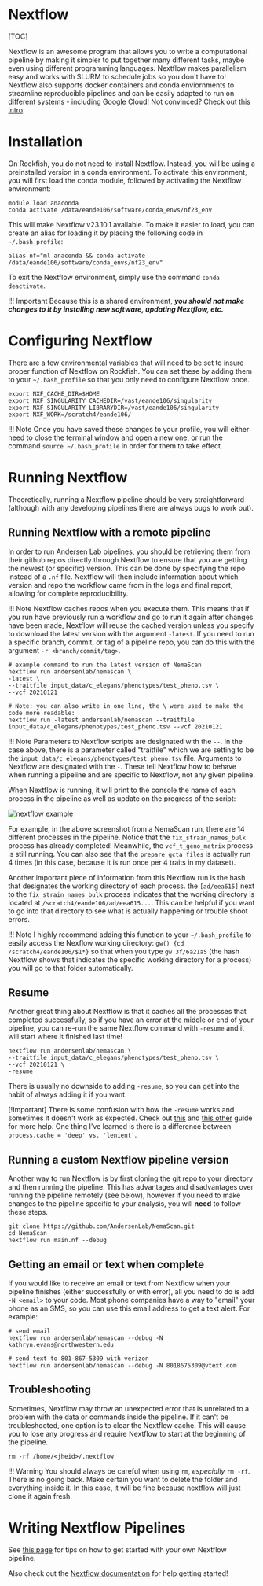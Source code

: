 # Nextflow

[TOC]


Nextflow is an awesome program that allows you to write a computational pipeline by making it simpler to put together many different tasks, maybe even using different programming languages. Nextflow makes parallelism easy and works with SLURM to schedule jobs so you don't have to! Nextflow also supports docker containers and conda enviornments to streamline reproducible pipelines and can be easily adapted to run on different systems - including Google Cloud! Not convinced? Check out this [intro](https://www.nextflow.io/).

# Installation

On Rockfish, you do not need to install Nextflow. Instead, you will be using a preinstalled version in a conda environment. To activate this environment, you will first load the conda module, followed by activating the Nextflow environment:

```
module load anaconda
conda activate /data/eande106/software/conda_envs/nf23_env
```

This will make Nextflow v23.10.1 available. To make it easier to load, you can create an alias for loading it by placing the following code in `~/.bash_profile`:

```
alias nf="ml anaconda && conda activate /data/eande106/software/conda_envs/nf23_env"
```

To exit the Nextflow environment, simply use the command `conda deactivate`.

!!! Important
  Because this is a shared environment, ***you should not make changes to it by installing new software, updating Nextflow, etc.***

# Configuring Nextflow

There are a few environmental variables that will need to be set to insure proper function of Nextflow on Rockfish. You can set these by adding them to your `~/.bash_profile` so that you only need to configure Nextflow once.

```
export NXF_CACHE_DIR=$HOME
export NXF_SINGULARITY_CACHEDIR=/vast/eande106/singularity
export NXF_SINGULARITY_LIBRARYDIR=/vast/eande106/singularity
export NXF_WORK=/scratch4/eande106/
```

!!! Note
  Once you have saved these changes to your profile, you will either need to close the terminal window and open a new one, or run the command `source ~/.bash_profile` in order for them to take effect.

# Running Nextflow

Theoretically, running a Nextflow pipeline should be very straightforward (although with any developing pipelines there are always bugs to work out).

## Running Nextflow with a remote pipeline

In order to run Andersen Lab pipelines, you should be retrieving them from their github repos directly through Nextflow to ensure that you are getting the newest (or specific) version. This can be done by specifying the repo instead of a `.nf` file. Nextflow will then include information about which version and repo the workflow came from in the logs and final report, allowing for complete reproducibility.

!!! Note
  Nextflow caches repos when you execute them. This means that if you run have previously run a workflow and go to run it again after changes have been made, Nextflow will reuse the cached version unless you specify to download the latest version with the argument `-latest`. If you need to run a specific branch, commit, or tag of a pipeline repo, you can do this with the argument `-r <branch/commit/tag>`.

```
# example command to run the latest version of NemaScan
nextflow run andersenlab/nemascan \
-latest \
--traitfile input_data/c_elegans/phenotypes/test_pheno.tsv \
--vcf 20210121

# Note: you can also write in one line, the \ were used to make the code more readable:
nextflow run -latest andersenlab/nemascan --traitfile input_data/c_elegans/phenotypes/test_pheno.tsv --vcf 20210121
```

!!! Note
	Parameters to Nextflow scripts are designated with the `--`. In the case above, there is a parameter called "traitfile" which we are setting to be the `input_data/c_elegans/phenotypes/test_pheno.tsv` file. Arguments to Nextflow are designated with the `-`. These tell Nextflow how to behave when running a pipeline and are specific to Nextflow, not any given pipeline. 

When Nextflow is running, it will print to the console the name of each process in the pipeline as well as update on the progress of the script:

![nextflow example](img/nextflow_example.png)

For example, in the above screenshot from a NemaScan run, there are 14 different processes in the pipeline. Notice that the `fix_strain_names_bulk` process has already completed! Meanwhile, the `vcf_t_geno_matrix` process is still running. You can also see that the `prepare_gcta_files` is actually run 4 times (in this case, because it is run once per 4 traits in my dataset).

Another important piece of information from this Nextflow run is the hash that designates the working directory of each process. the `[ad/eea615]` next to the `fix_strain_names_bulk` process indicates that the working directory is located at `/scratch4/eande106/ad/eea615...`. This can be helpful if you want to go into that directory to see what is actually happening or trouble shoot errors.

!!! Note
	I highly recommend adding this function to your `~/.bash_profile` to easily access the Nexflow working directory: `gw() {cd /scratch4/eande106/$1*}` so that when you type `gw 3f/6a21a5` (the hash Nextflow shows that indicates the specific working directory for a process) you will go to that folder automatically.

## Resume

Another great thing about Nextflow is that it caches all the processes that completed successfully, so if you have an error at the middle or end of your pipeline, you can re-run the same Nextflow command with `-resume` and it will start where it finished last time!

```
nextflow run andersenlab/nemascan \
--traitfile input_data/c_elegans/phenotypes/test_pheno.tsv \
--vcf 20210121 \
-resume
```

There is usually no downside to adding `-resume`, so you can get into the habit of always adding it if you want.

[!Important]
There is some confusion with how the `-resume` works and sometimes it doesn't work as expected. Check out [this](https://www.nextflow.io/blog/2019/demystifying-nextflow-resume.html) and [this other](https://www.nextflow.io/blog/2019/troubleshooting-nextflow-resume.html) guide for more help. One thing I've learned is there is a difference between `process.cache = 'deep' vs. 'lenient'`.

## Running a custom Nextflow pipeline version



Another way to run Nextflow is by first cloning the git repo to your directory and then running the pipeline. This has advantages and disadvantages over running the pipeline remotely (see below), however if you need to make changes to the pipeline specific to your analysis, you will **need** to follow these steps.

```
git clone https://github.com/AndersenLab/NemaScan.git
cd NemaScan
nextflow run main.nf --debug
```

## Getting an email or text when complete

If you would like to receive an email or text from Nextflow when your pipeline finishes (either successfully or with error), all you need to do is add `-N <email>` to your code. Most phone companies have a way to "email" your phone as an SMS, so you can use this email address to get a text alert. For example:

```
# send email
nextflow run andersenlab/nemascan --debug -N kathryn.evans@northwestern.edu

# send text to 801-867-5309 with verizon
nextflow run andersenlab/nemascan --debug -N 8018675309@vtext.com
```

## Troubleshooting

Sometimes, Nextflow may throw an unexpected error that is unrelated to a problem with the data or commands inside the pipeline. If it can't be troubleshooted, one option is to clear the Nextflow cache. This will cause you to lose any progress and require Nextflow to start at the beginning of the pipeline.

```
rm -rf /home/<jheid>/.nextflow
```

!!! Warning
  You should always be careful when using `rm`, *especially* `rm -rf`. There is no going back. Make certain you want to delete the folder and everything inside it. In this case, it will be fine because nextflow will just clone it again fresh.

# Writing Nextflow Pipelines

See [this page](writing-nextflow.md) for tips on how to get started with your own Nextflow pipeline.

Also check out the [Nextflow documentation](https://www.nextflow.io/docs/latest/) for help getting started!
